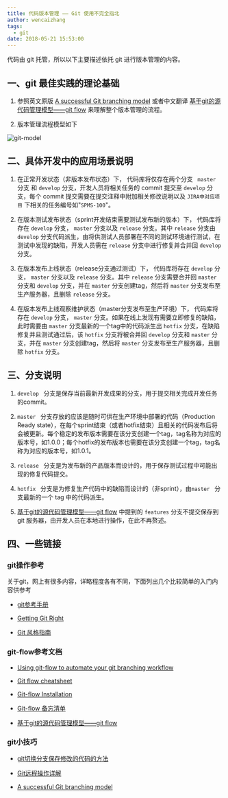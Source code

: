 ```yaml
---
title: 代码版本管理 —— Git 使用不完全指北
author: wencaizhang
tags:
  - git
date: 2018-05-21 15:53:00
---
```


代码由 git 托管，所以以下主要描述依托 git 进行版本管理的内容。

<!-- more -->
 
## 一、git 最佳实践的理论基础

1. 参照英文原版 [A successful Git branching model](http://nvie.com/posts/a-successful-git-branching-model/) 或者中文翻译 [基于git的源代码管理模型——git flow](http://www.ituring.com.cn/article/56870) 来理解整个版本管理的流程。

2. 版本管理流程模型如下

![git-model](http://nvie.com/img/git-model@2x.png)


## 二、具体开发中的应用场景说明

1. 在正常开发状态（非版本发布状态）下， 代码库将仅存在两个分支 ` master` 分支  和 `develop` 分支，开发人员将相关任务的 commit 提交至 `develop` 分支，每个 commit 提交需要在提交注释中附加相关修改说明以及 `JIRA中对应项目` 下相关的任务编号如"`SPMS-100`"。

2. 在版本测试发布状态（sprint开发结束需要测试发布新的版本）下， 代码库将存在 `develop` 分支， `master` 分支以及 `release` 分支。其中 `release` 分支由 `develop` 分支代码派生，由将供测试人员部署在不同的测试环境进行测试，在测试中发现的缺陷，开发人员需在 `release` 分支中进行修复并合并回 `develop` 分支。

3. 在版本发布上线状态（release分支通过测试）下， 代码库将存在 `develop` 分支， `master` 分支以及 `release` 分支。其中 `release` 分支需要合并回 `master` 分支和 `develop` 分支，并在 `master` 分支创建tag，然后将 `master` 分支发布至生产服务器，且删除 `release` 分支。

4. 在版本发布上线观察维护状态（master分支发布至生产环境）下， 代码库将存在 `develop` 分支， `master` 分支。如果在线上发现有需要立即修复的缺陷，此时需要由 `master` 分支最新的一个tag中的代码派生出 `hotfix` 分支，在缺陷修复并且测试通过后，该 `hotfix` 分支将被合并回 `develop` 分支和 `master` 分支，并在 `master` 分支创建tag，然后将 `master` 分支发布至生产服务器，且删除 `hotfix` 分支。


## 三、分支说明

1. `develop ` 分支是保存当前最新开发成果的分支，用于提交相关完成开发任务的commit。

2. `master ` 分支存放的应该是随时可供在生产环境中部署的代码（Production Ready state），在每个sprint结束（或者hotfix结束）且相关的代码发布后将会被更新。每个稳定的发布版本需要在该分支创建一个tag，tag名称为对应的版本号，如1.0.0；每个hotfix的发布版本也需要在该分支创建一个tag，tag名称为对应的版本号，如1.0.1。

3. `release ` 分支是为发布新的产品版本而设计的，用于保存测试过程中可能出现的修复代码提交。

4. `hotfix ` 分支是为修复生产代码中的缺陷而设计的（非sprint），由`master ` 分支最新的一个 tag 中的代码派生。

5. [基于git的源代码管理模型——git flow](http://www.ituring.com.cn/article/56870) 中提到的 `features` 分支不提交保存到 git 服务器，由开发人员在本地进行操作，在此不再赘述。

## 四、一些链接

### git操作参考

关于git，网上有很多内容，详略程度各有不同，下面列出几个比较简单的入门内容供参考

+ [git参考手册](http://gitref.org/zh/)

+ [Getting Git Right](https://www.atlassian.com/git/)

+ [Git 风格指南](https://github.com/aseaday/git-style-guide)

### git-flow参考文档

+ [Using git-flow to automate your git branching workflow](http://jeffkreeftmeijer.com/2010/why-arent-you-using-git-flow/)

+ [Git flow cheatsheet](https://github.com/danielkummer/git-flow-cheatsheet)

+ [Git-flow Installation](https://github.com/nvie/gitflow/wiki/Installation)

+ [Git-flow 备忘清单](http://danielkummer.github.io/git-flow-cheatsheet/index.zh_CN.html)

+ [基于git的源代码管理模型——git flow](http://www.ituring.com.cn/article/56870)


### git小技巧

+ [git切换分支保存修改的代码的方法](http://www.tonitech.com/2344.html)

+ [Git远程操作详解](http://www.ruanyifeng.com/blog/2014/06/git_remote.html)

+ [A successful Git branching model](http://nvie.com/posts/a-successful-git-branching-model/)